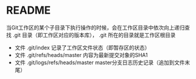 # README

当Git工作区的某个子目录下执行操作的时候，会在工作区目录中依次向上递归查找 .git 目录（即工作区对应的版本库）， .git 所在的目录就是工作区根目录

* 文件 .git/index 记录了工作区文件状态（即暂存区的状态）
* 文件 .git/refs/heads/master 内容为最新提交对象的SHA1
* 文件 .git/logs/refs/heads/master master分支日志历史记录（追加到文件末尾）
